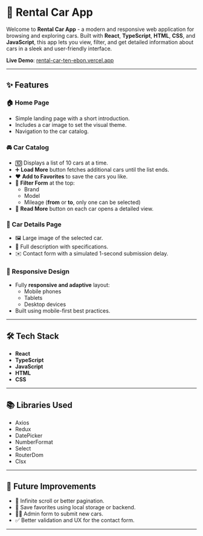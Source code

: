 # 🚗 Rental Car App

Welcome to **Rental Car App** - a modern and responsive web application for browsing and exploring cars. Built with **React**, **TypeScript**, **HTML**, **CSS**, and **JavaScript**, this app lets you view, filter, and get detailed information about cars in a sleek and user-friendly interface.

**Live Demo**: [rental-car-ten-ebon.vercel.app](https://rental-car-ten-ebon.vercel.app/)

---

## ✨ Features

### 🏠 Home Page
- Simple landing page with a short introduction.
- Includes a car image to set the visual theme.
- Navigation to the car catalog.

### 🚘 Car Catalog
- 🔟 Displays a list of 10 cars at a time.
- ➕ **Load More** button fetches additional cars until the list ends.
- ❤️ **Add to Favorites** to save the cars you like.
- 🧰 **Filter Form** at the top:
  - Brand  
  - Model  
  - Mileage (**from** or **to**, only one can be selected)
- 📄 **Read More** button on each car opens a detailed view.

### 📄 Car Details Page
- 🖼️ Large image of the selected car.
- 📝 Full description with specifications.
- ✉️ Contact form with a simulated 1-second submission delay.

### 📱 Responsive Design
- Fully **responsive and adaptive** layout:
  - Mobile phones  
  - Tablets  
  - Desktop devices  
- Built using mobile-first best practices.

---

## 🛠 Tech Stack

- **React**
- **TypeScript**
- **JavaScript**
- **HTML**
- **CSS**

---

## 📚 Libraries Used

- Axios
- Redux
- DatePicker
- NumberFormat
- Select
- RouterDom
- Clsx

---

## 🔧 Future Improvements

- 🔄 Infinite scroll or better pagination.  
- 💾 Save favorites using local storage or backend.  
- 🧑‍💻 Admin form to submit new cars.  
- ✅ Better validation and UX for the contact form.

---
